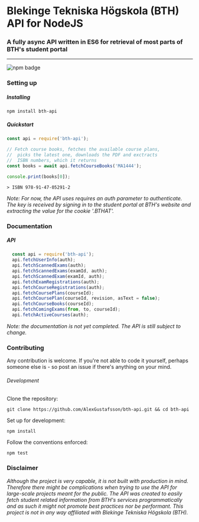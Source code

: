 # Blekinge Tekniska Högskola (BTH) API for NodeJS
### A fully async API written in ES6 for retrieval of most parts of BTH's student portal
***
![npm badge](https://img.shields.io/npm/v/bth-api.svg)

### Setting up

##### Installing

```
npm install bth-api
```

##### Quickstart

```JavaScript
const api = require('bth-api');

// Fetch course books, fetches the available course plans,
//  picks the latest one, downloads the PDF and exctracts
//  ISBN numbers, which it returns
const books = await api.fetchCourseBooks('MA1444');

console.print(books[0]);
```

```
> ISBN 978-91-47-05291-2
```

_Note: For now, the API uses requires an auth parameter to authenticate. The key is received by signing in to the student portal at BTH's website and extracting the value for the cookie '.BTHAT'._

### Documentation

##### API

```JavaScript
  const api = require('bth-api');
  api.fetchUserInfo(auth);
  api.fetchScannedExams(auth);
  api.fetchScannedExams(examId, auth);
  api.fetchScannedExam(examId, auth);
  api.fetchExamRegistrations(auth);
  api.fetchCourseRegistrations(auth);
  api.fetchCoursePlans(courseId);
  api.fetchCoursePlan(courseId, revision, asText = false);
  api.fetchCourseBooks(courseId);
  api.fetchComingExams(from, to, courseId);
  api.fetchActiveCourses(auth);
```

_Note: the documentation is not yet completed. The API is still subject to change._

### Contributing

Any contribution is welcome. If you're not able to code it yourself, perhaps someone else is - so post an issue if there's anything on your mind.

###### Development

Clone the repository:
```
git clone https://github.com/AlexGustafsson/bth-api.git && cd bth-api
```

Set up for development:
```
npm install
```

Follow the conventions enforced:
```
npm test
```

### Disclaimer

_Although the project is very capable, it is not built with production in mind. Therefore there might be complications when trying to use the API for large-scale projects meant for the public. The API was created to easily fetch student related information from BTH's services programmatically and as such it might not promote best practices nor be performant. This project is not in any way affiliated with Blekinge Tekniska Högskola (BTH)._
